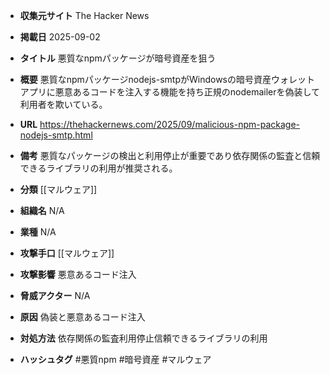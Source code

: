 - **収集元サイト**
The Hacker News

- **掲載日**
2025-09-02

- **タイトル**
悪質なnpmパッケージが暗号資産を狙う

- **概要**
悪質なnpmパッケージnodejs-smtpがWindowsの暗号資産ウォレットアプリに悪意あるコードを注入する機能を持ち正規のnodemailerを偽装して利用者を欺いている。

- **URL**
https://thehackernews.com/2025/09/malicious-npm-package-nodejs-smtp.html

- **備考**
悪質なパッケージの検出と利用停止が重要であり依存関係の監査と信頼できるライブラリの利用が推奨される。

- **分類**
[[マルウェア]]

- **組織名**
N/A

- **業種**
N/A

- **攻撃手口**
[[マルウェア]]

- **攻撃影響**
悪意あるコード注入

- **脅威アクター**
N/A

- **原因**
偽装と悪意あるコード注入

- **対処方法**
依存関係の監査利用停止信頼できるライブラリの利用

- **ハッシュタグ**
#悪質npm #暗号資産 #マルウェア
